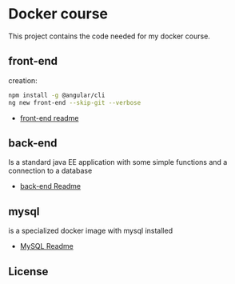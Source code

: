 # Docker course

This project contains the code needed for my docker course.



## front-end

creation: 
```bash
npm install -g @angular/cli
ng new front-end --skip-git --verbose
```

* [front-end readme](./front-end/README.md)

## back-end

Is a standard java EE application with some simple functions 
and a connection to a database

* [back-end Readme](./back-end/README.md)

## mysql

is a specialized docker image with mysql installed

* [MySQL Readme](./mysql/README.md)
 
 
## License

